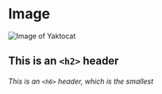 # Image
![Image of Yaktocat](https://octodex.github.com/images/yaktocat.png)
## This is an `<h2>` header
###### This is an `<h6>` header, which is the smallest

